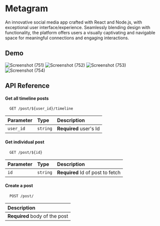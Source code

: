
# Metagram

An innovative social media app crafted with React and Node.js, with exceptional user interface/experience. Seamlessly blending  design with functionality, the platform offers users a visually captivating and navigable space for meaningful connections and engaging interactions.



## Demo

![Screenshot (751)](https://github.com/nileshgupta1/Metagram/assets/117779500/c56e6b91-0714-4280-ad59-19ab0a2085e6)
![Screenshot (752)](https://github.com/nileshgupta1/Metagram/assets/117779500/46ed4757-e546-4cfd-a3e8-d7ad10bba1fa)
![Screenshot (753)](https://github.com/nileshgupta1/Metagram/assets/117779500/27d1a6bf-a704-44e4-9e35-c49bf1dd69c3)
![Screenshot (754)](https://github.com/nileshgupta1/Metagram/assets/117779500/01c74be4-beb1-4318-a88e-66714d914fa4)


## API Reference

#### Get all timeline posts

```http
  GET /post/${user_id}/timeline
```

| Parameter | Type     | Description                |
| :-------- | :------- | :------------------------- |
| `user_id` | `string` | **Required** user's Id |

#### Get individual post

```http
  GET /post/${id}
```

| Parameter | Type     | Description                       |
| :-------- | :------- | :-------------------------------- |
| `id`      | `string` | **Required** Id of post to fetch |

#### Create a post

```http
  POST /post/
```

 | Description                       |
 :-------------------------------- |
 | **Required** body of the post |




